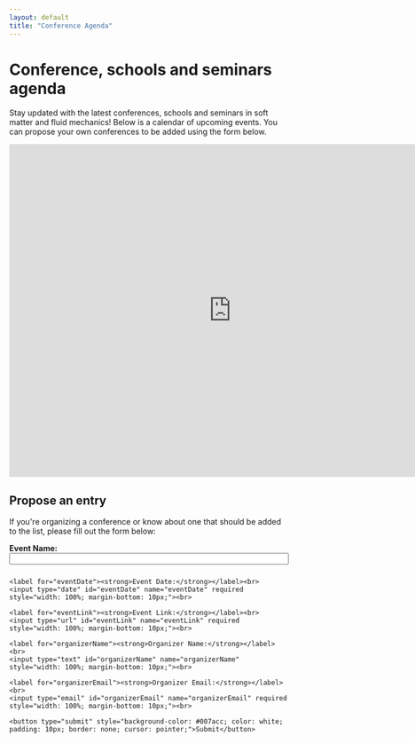 ```yaml
---
layout: default
title: "Conference Agenda"
---
```

# Conference, schools and seminars agenda

Stay updated with the latest conferences, schools and seminars in soft matter and fluid mechanics! Below is a calendar of upcoming events. You can propose your own conferences to be added using the form below.

<iframe src="https://calendar.google.com/calendar/embed?src=63c2720c943bff10fe7eb0c4420495339de4920d8a98ec836b93ace2ec8596e7%40group.calendar.google.com&ctz=Europe%2FParis" 
  style="border: 0" width="800" height="600" 
  frameborder="0" scrolling="no">
  </iframe>
  

## Propose an entry
If you're organizing a conference or know about one that should be added to the list, please fill out the form below:

<form action="https://formspree.io/f/manqogqk" method="POST">
    <label for="eventName"><strong>Event Name:</strong></label><br>
    <input type="text" id="eventName" name="eventName" required style="width: 100%; margin-bottom: 10px;"><br>

    <label for="eventDate"><strong>Event Date:</strong></label><br>
    <input type="date" id="eventDate" name="eventDate" required style="width: 100%; margin-bottom: 10px;"><br>

    <label for="eventLink"><strong>Event Link:</strong></label><br>
    <input type="url" id="eventLink" name="eventLink" required style="width: 100%; margin-bottom: 10px;"><br>

    <label for="organizerName"><strong>Organizer Name:</strong></label><br>
    <input type="text" id="organizerName" name="organizerName" style="width: 100%; margin-bottom: 10px;"><br>

    <label for="organizerEmail"><strong>Organizer Email:</strong></label><br>
    <input type="email" id="organizerEmail" name="organizerEmail" required style="width: 100%; margin-bottom: 10px;"><br>

    <button type="submit" style="background-color: #007acc; color: white; padding: 10px; border: none; cursor: pointer;">Submit</button>
</form>
